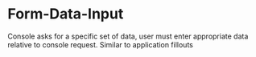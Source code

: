 # Form-Data-Input
Console asks for a specific set of data, user must enter appropriate data relative to console request. Similar to application fillouts
